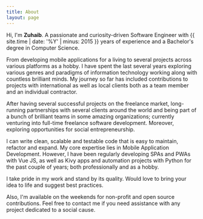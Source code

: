 ```yaml
---
title: About
layout: page
---
```


Hi, I'm **Zuhaib**. A passionate and curiosity-driven Software Engineer with {{ site.time | date: '%Y' | minus: 2015 }} years of experience and a Bachelor's degree in Computer Science.

From developing mobile applications for a living to several projects across various platforms as a hobby. I have spent the last several years exploring various genres and paradigms of information technology working along with countless brilliant minds. My journey so far has included contributions to projects with international as well as local clients both as a team member and an individual contractor.

After having several successful projects on the freelance market, long-running partnerships with several clients around the world and being part of a bunch of brilliant teams in some amazing organizations; currently venturing into full-time freelance software development. Moreover, exploring opportunities for social entrepreneurship.

I can write clean, scalable and testable code that is easy to maintain, refactor and expand. My core expertise lies in Mobile Application Development. However, I have been regularly developing SPAs and PWAs with Vue JS, as well as Kivy apps and automation projects with Python for the past couple of years; both professionally and as a hobby.

I take pride in my work and stand by its quality. Would love to bring your idea to life and suggest best practices.

Also, I'm available on the weekends for non-profit and open source contributions. Feel free to contact me if you need assistance with any project dedicated to a social cause.
